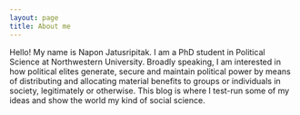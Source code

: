 ```yaml
---
layout: page
title: About me
---
```


Hello! My name is Napon Jatusripitak. I am a PhD student in Political Science at Northwestern University. Broadly speaking, I am interested in how political elites generate, secure and maintain political power by means of distributing and allocating material benefits to groups or individuals in society, legitimately or otherwise. This blog is where I test-run some of my ideas and show the world my kind of social science.
